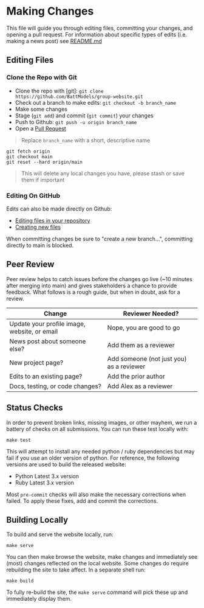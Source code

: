 # Making Changes

This file will guide you through editing files, committing your changes, and opening a pull request. For information about specific types of edits (i.e. making a news post) see [README.md](../README.md)

## Editing Files

### Clone the Repo with Git

- Clone the repo with [git]: `git clone https://github.com/BattModels/group-website.git`
- Check out a branch to make edits: `git checkout -b branch_name`
- Make some changes
- Stage (`git add`) and commit (`git commit`) your changes
- Push to Github: `git push -u origin branch_name`
- Open a [Pull Request](https://github.com/BattModels/group-website/pulls)

> Replace `branch_name` with a short, descriptive name

```shell
git fetch origin
git checkout main
git reset --hard origin/main
```

> This will delete any local changes you have, please stash or save them if important

### Editing On GitHub

Edits can also be made directly on Github:

- [Editing files in your repository](https://docs.github.com/en/github/managing-files-in-a-repository/managing-files-on-github/editing-files-in-your-repository)
- [Creating new files](https://docs.github.com/en/github/managing-files-in-a-repository/managing-files-on-github/creating-new-files)

When committing changes be sure to "create a new branch...", committing directly to main is blocked.



## Peer Review

Peer review helps to catch issues before the changes go live (~10 minutes after
merging into main) and gives stakeholders a chance to provide feedback. What
follows is a rough guide, but when in doubt, ask for a review.

| Change                                        | Reviewer Needed?                         |
|-----------------------------------------------|------------------------------------------|
| Update your profile image, website, or email  | Nope, you are good to go                 |
| News post about someone else?                 | Add them as a reviewer                   |
| New project page?                             | Add someone (not just you) as a reviewer |
| Edits to an existing page?                    | Add the prior author                     |
| Docs, testing, or code changes?               | Add Alex as a reviewer                   |

## Status Checks

In order to prevent broken links, missing images, or other mayhem, we run a
battery of checks on all submissions. You can run these test locally with:

```shell
make test
```

This will attempt to install any needed python / ruby dependencies but may fail
if you use an older version of python. For reference, the following versions are
used to build the released website:

- Python Latest 3.x version
- Ruby Latest 3.x version

Most `pre-commit` checks will also make the necessary corrections when failed.
To apply these fixes, add and commit the corrections.

## Building Locally

To build and serve the website locally, run:

```shell
make serve
```

You can then make browse the website, make changes and immediately see (most)
changes reflected on the local website. Some changes do require rebuilding the
site to take affect. In a separate shell run:

```shell
make build
```

To fully re-build the site, the `make serve` command will pick these up and
immediately display them.
